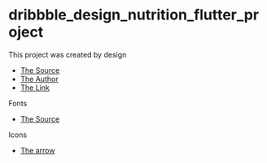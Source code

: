 # dribbble_design_nutrition_flutter_project

This project was created by design
- [The Source](https://dribbble.com)
- [The Author](https://dribbble.com/purrwebui)
- [The Link](https://dribbble.com/shots/22340487-Nutrition-Mobile-iOS-App)

Fonts
- [The Source](https://fonts-online.ru/fonts/bogart-trial)

Icons
- [The arrow](https://www.flaticon.com/free-icon/down-arrow_7568207?k=1693461853323&log-in=google)